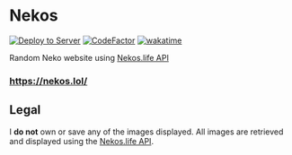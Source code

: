 # Nekos
[![Deploy to Server](https://github.com/MarkenJaden/Nekos/actions/workflows/deploy.yml/badge.svg)](https://github.com/MarkenJaden/Nekos/actions/workflows/deploy.yml)
[![CodeFactor](https://www.codefactor.io/repository/github/markenjaden/nekos/badge)](https://www.codefactor.io/repository/github/markenjaden/nekos)
[![wakatime](https://wakatime.com/badge/user/17f322c9-222a-48b4-9e15-983c41f7aed4/project/d3a3b200-4514-4fa7-a958-9f5914af1406.svg)](https://wakatime.com/badge/user/17f322c9-222a-48b4-9e15-983c41f7aed4/project/d3a3b200-4514-4fa7-a958-9f5914af1406)

Random Neko website using [Nekos.life API](https://github.com/Nekos-life/Nekos-Sharp)

### https://nekos.lol/

## Legal

I **do not** own or save any of the images displayed. All images are retrieved and displayed using the [Nekos.life API](https://github.com/Nekos-life/Nekos-Sharp).
